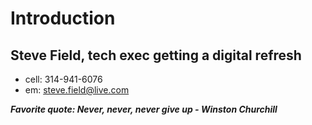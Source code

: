 # Introduction
## Steve Field, tech exec getting a digital refresh

- cell: 314-941-6076
- em: steve.field@live.com

**_Favorite quote: Never, never, never give up - Winston Churchill_**

